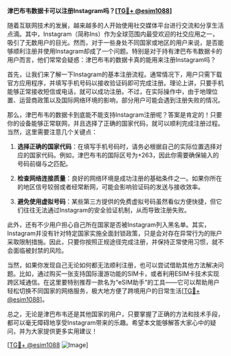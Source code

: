 **津巴布韦数据卡可以注册Instagram吗？[[TG💪+ @esim1088](https://t.me/s/esim1088)]**

随着互联网技术的发展，越来越多的人开始使用社交媒体平台进行交流和分享生活点滴。其中，Instagram（简称Ins）作为全球范围内最受欢迎的社交应用之一，吸引了无数用户的目光。然而，对于一些身处不同国家或地区的用户来说，是否能够顺利注册并使用Instagram却成了一个问题。特别是对于持有津巴布韦数据卡的用户而言，他们常常会疑惑：津巴布韦的数据卡真的能用来注册Instagram吗？

首先，让我们来了解一下Instagram的基本注册流程。通常情况下，用户只需下载官方应用程序，并填写手机号码以接收验证码即可完成注册。理论上讲，只要手机能够正常接收短信或电话，就可以成功注册。不过，在实际操作中，由于地理位置、运营商政策以及国际网络环境的影响，部分用户可能会遇到注册失败的情况。

那么，津巴布韦的数据卡到底能不能支持Instagram注册呢？答案是肯定的！只要你的设备能够正常联网，并且选择了正确的国家代码，就可以顺利完成注册过程。当然，这里需要注意几个关键点：

1. **选择正确的国家代码**：在填写手机号码时，请务必根据自己的实际位置选择对应的国家代码。例如，津巴布韦的国际区号为+263，因此你需要确保输入的号码前缀与之匹配。
   
2. **检查网络连接质量**：良好的网络环境是成功注册的基础条件之一。如果你所在的地区信号较弱或者经常断网，可能会影响验证码的发送与接收效率。

3. **避免使用虚拟号码**：某些第三方提供的免费虚拟号码虽然看似方便快捷，但它们往往无法通过Instagram的安全验证机制，从而导致注册失败。

此外，还有不少用户担心自己所在国家是否被Instagram列入黑名单。其实，Instagram并没有针对特定国家实施全面封锁政策，只是会对存在异常行为的账户采取限制措施。因此，只要你按照正规途径完成注册，并保持正常使用习惯，就不会面临被封禁的风险。

当然，如果你发现自己无论如何都无法顺利注册，也可以尝试借助其他方法解决问题。比如，通过购买一张支持国际漫游功能的SIM卡，或者利用ESIM卡技术实现跨区域通信。在这里要特别推荐一款名为“eSIM助手”的工具——它可以帮助用户轻松切换不同国家的网络服务，极大地方便了跨境用户的日常生活[[TG💪+ @esim1088](https://t.me/s/esim1088)]。

总之，无论是津巴布韦还是其他国家的用户，只要掌握了正确的方法和技术手段，都可以毫无障碍地享受Instagram带来的乐趣。希望本文能够解答大家心中的疑问，并为大家提供更多实用建议！

[[TG💪+ @esim1088](https://t.me/s/esim1088) ![Image](https://i.postimg.cc/4NQfJmqS/Snipaste-2025-05-13-00-14-12.png)]